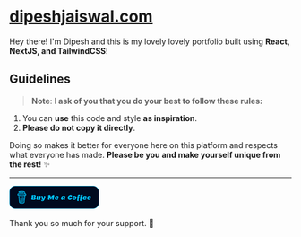 # **[dipeshjaiswal.com](https://dipeshjaiswal.com)**

Hey there! I'm Dipesh and this is my lovely lovely portfolio built using **React, NextJS, and TailwindCSS**!

## Guidelines

> **Note**: **I ask of you that you do your best to follow these rules:**

1. You can **use** this code and style **as inspiration**.
2. **Please do not copy it directly**.

Doing so makes it better for everyone here on this platform and respects what everyone has made. **Please be you and make yourself unique from the rest!** ✨

<hr/>
<a href="https://www.buymeacoffee.com/dipeshjaiswal" target="_blank"><img src="./public/static/misc/buy-me-a-coffee.svg" alt="Buy Me A Coffee: @DipeshJaiswal" width="160"></a>&nbsp;
<br/>
<p>Thank you so much for your support. 💙</p>
